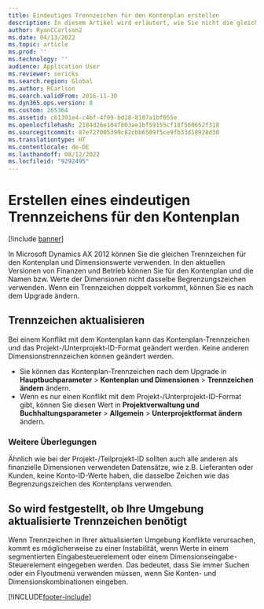 ```yaml
---
title: Eindeutiges Trennzeichen für den Kontenplan erstellen
description: In diesem Artikel wird erläutert, wie Sie nicht die gleichen Trennzeichen für den Kontenplan und die Dimensionswerte verwenden können. Sie müssen die Trennzeichenwerte nach dem Upgrade ändern.
author: RyanCCarlson2
ms.date: 04/13/2022
ms.topic: article
ms.prod: ''
ms.technology: ''
audience: Application User
ms.reviewer: sericks
ms.search.region: Global
ms.author: RCarlson
ms.search.validFrom: 2016-11-30
ms.dyn365.ops.version: 8
ms.custom: 265364
ms.assetid: c61391e4-c4bf-4f09-bd18-8107a1bf055e
ms.openlocfilehash: 2184d26e104f803ae1bf59155cf18f560652f318
ms.sourcegitcommit: 87e727005399c82cbb6509f5ce9fb33d18928d30
ms.translationtype: HT
ms.contentlocale: de-DE
ms.lasthandoff: 08/12/2022
ms.locfileid: "9292495"
---
```

# <a name="make-the-chart-of-accounts-delimiter-unique"></a>Erstellen eines eindeutigen Trennzeichens für den Kontenplan

[!include [banner](../includes/banner.md)]

In Microsoft Dynamics AX 2012 können Sie die gleichen Trennzeichen für den Kontenplan und Dimensionswerte verwenden. In den aktuellen Versionen von Finanzen und Betrieb können Sie für den Kontenplan und die Namen bzw. Werte der Dimensionen nicht dasselbe Begrenzungszeichen verwenden. Wenn ein Trennzeichen doppelt vorkommt, können Sie es nach dem Upgrade ändern. 

## <a name="update-delimiter"></a>Trennzeichen aktualisieren
Bei einem Konflikt mit dem Kontenplan kann das Kontenplan-Trennzeichen und das Projekt-/Unterprojekt-ID-Format geändert werden. Keine anderen Dimensionstrennzeichen können geändert werden. 
- Sie können das Kontenplan-Trennzeichen nach dem Upgrade in **Hauptbuchparameter** > **Kontenplan und Dimensionen** > **Trennzeichen ändern** ändern. 
- Wenn es nur einen Konflikt mit dem Projekt-/Unterprojekt-ID-Format gibt, können Sie diesen Wert in **Projektverwaltung und Buchhaltungsparameter** > **Allgemein** > **Unterprojektformat ändern** ändern. 

### <a name="other-considerations"></a>Weitere Überlegungen
Ähnlich wie bei der Projekt-/Teilprojekt-ID sollten auch alle anderen als finanzielle Dimensionen verwendeten Datensätze, wie z.B. Lieferanten oder Kunden, keine Konto-ID-Werte haben, die dasselbe Zeichen wie das Begrenzungszeichen des Kontenplans verwenden. 

## <a name="how-to-determine-if-your-environment-requires-updated-delimiters"></a>So wird festgestellt, ob Ihre Umgebung aktualisierte Trennzeichen benötigt 
Wenn Trennzeichen in Ihrer aktualisierten Umgebung Konflikte verursachen, kommt es möglicherweise zu einer Instabilität, wenn Werte in einem segmentierten Eingabesteuerelement oder einem Dimensionseingabe-Steuerelement eingegeben werden. Das bedeutet, dass Sie immer Suchen oder ein Flyoutmenü verwenden müssen, wenn Sie Konten- und Dimensionskombinationen eingeben.

[!INCLUDE[footer-include](../../../includes/footer-banner.md)]

